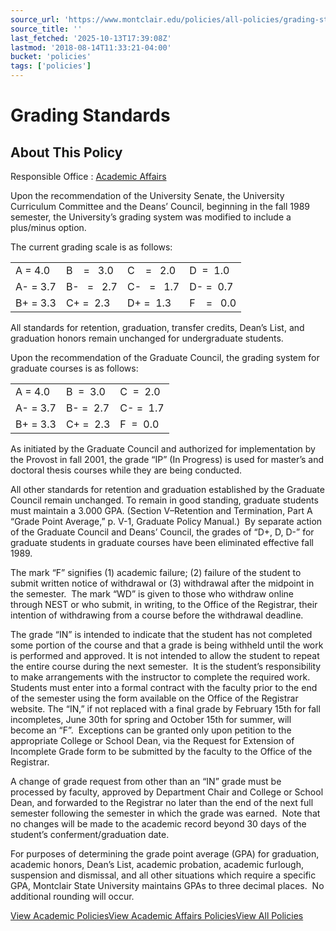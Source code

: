 ```yaml
---
source_url: 'https://www.montclair.edu/policies/all-policies/grading-standards/'
source_title: ''
last_fetched: '2025-10-13T17:39:08Z'
lastmod: '2018-08-14T11:33:21-04:00'
bucket: 'policies'
tags: ['policies']
---
```


# Grading Standards

## About This Policy

Responsible Office
:   [Academic Affairs](https://www.montclair.edu/policies/responsible-office/academic-affairs/)

Upon the recommendation of the University Senate, the University Curriculum Committee and the Deans’ Council, beginning in the fall 1989 semester, the University’s grading system was modified to include a plus/minus option.

The current grading scale is as follows:

|  |  |  |  |
| --- | --- | --- | --- |
| A = 4.0 | B    =   3.0 | C    =   2.0 | D  =  1.0 |
| A- = 3.7 | B-   =   2.7 | C-   =   1.7 | D- =  0.7 |
| B+ = 3.3 | C+ =  2.3 | D+ =  1.3 | F    =   0.0 |

All standards for retention, graduation, transfer credits, Dean’s List, and graduation honors remain unchanged for undergraduate students.

Upon the recommendation of the Graduate Council, the grading system for graduate courses is as follows:

|  |  |  |
| --- | --- | --- |
| A = 4.0 | B  =  3.0 | C  =  2.0 |
| A- = 3.7 | B- =  2.7 | C- =  1.7 |
| B+ = 3.3 | C+ =  2.3 | F  =  0.0 |

As initiated by the Graduate Council and authorized for implementation by the Provost in fall 2001, the grade “IP” (In Progress) is used for master’s and doctoral thesis courses while they are being conducted.

All other standards for retention and graduation established by the Graduate Council remain unchanged. To remain in good standing, graduate students must maintain a 3.000 GPA. (Section V–Retention and Termination, Part A “Grade Point Average,” p. V-1, Graduate Policy Manual.)  By separate action of the Graduate Council and Deans’ Council, the grades of “D+, D, D-” for graduate students in graduate courses have been eliminated effective fall 1989.

The mark “F” signifies (1) academic failure; (2) failure of the student to submit written notice of withdrawal or (3) withdrawal after the midpoint in the semester.  The mark “WD” is given to those who withdraw online through NEST or who submit, in writing, to the Office of the Registrar, their intention of withdrawing from a course before the withdrawal deadline.

The grade “IN” is intended to indicate that the student has not completed some portion of the course and that a grade is being withheld until the work is performed and approved. It is not intended to allow the student to repeat the entire course during the next semester.  It is the student’s responsibility to make arrangements with the instructor to complete the required work.  Students must enter into a formal contract with the faculty prior to the end of the semester using the form available on the Office of the Registrar website. The “IN,” if not replaced with a final grade by February 15th for fall incompletes, June 30th for spring and October 15th for summer, will become an “F”.  Exceptions can be granted only upon petition to the appropriate College or School Dean, via the Request for Extension of Incomplete Grade form to be submitted by the faculty to the Office of the Registrar.

A change of grade request from other than an “IN” grade must be processed by faculty, approved by Department Chair and College or School Dean, and forwarded to the Registrar no later than the end of the next full semester following the semester in which the grade was earned.  Note that no changes will be made to the academic record beyond 30 days of the student’s conferment/graduation date.

For purposes of determining the grade point average (GPA) for graduation, academic honors, Dean’s List, academic probation, academic furlough, suspension and dismissal, and all other situations which require a specific GPA, Montclair State University maintains GPAs to three decimal places.  No additional rounding will occur.

[View Academic Policies](https://www.montclair.edu/policies/category/academic/)[View Academic Affairs Policies](https://www.montclair.edu/policies/responsible-office/academic-affairs/)[View All Policies](https://www.montclair.edu/policies/all-policies/)